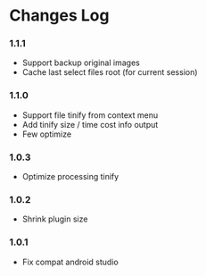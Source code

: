 Changes Log
===

### 1.1.1

- Support backup original images
- Cache last select files root (for current session)

### 1.1.0

- Support file tinify from context menu
- Add tinify size / time cost info output
- Few optimize

### 1.0.3

- Optimize processing tinify

### 1.0.2

- Shrink plugin size

### 1.0.1

- Fix compat android studio
